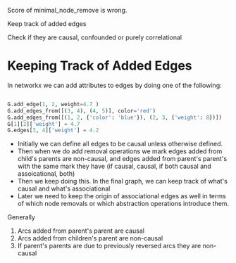 Score of minimal_node_remove is wrong.

Keep track of added edges

Check if they are causal, confounded or purely correlational


# Keeping Track of Added Edges

In networkx we can add attributes to edges by doing one of the following:

~~~~python

G.add_edge(1, 2, weight=4.7 )
G.add_edges_from([(3, 4), (4, 5)], color='red')
G.add_edges_from([(1, 2, {'color': 'blue'}), (2, 3, {'weight': 8})])
G[1][2]['weight'] = 4.7
G.edges[3, 4]['weight'] = 4.2

~~~~ 

* Initially we can define all edges to be causal unless otherwise defined.
* Then when we do add removal operations we mark edges added from child's parents are non-causal, and edges added from parent's parent's with the same mark they have (if causal, causal, if both causal and assoicational, both)
* Then we keep doing this. In the final graph, we can keep track of what's causal and what's associational
* Later we need to keep the origin of associational edges as well in terms of which node removals or which abstraction operations introduce them. 


Generally
1. Arcs added from parent's parent are causal
2. Arcs added from children's parent are non-causal
3. If parent's parents are due to previously reversed arcs they are non-causal
